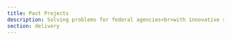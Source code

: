 ```yaml
---
title: Past Projects
description: Solving problems for federal agencies<br>with innovative software solutions<br>that is secure and scalable.
section: delivery
---
```


